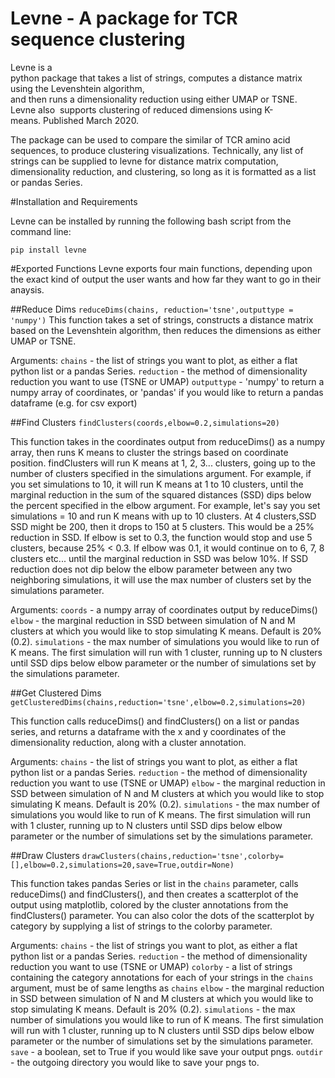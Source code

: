 # Levne - A package for TCR sequence clustering

Levne is a python package that takes a list of strings, computes a distance matrix using the Levenshtein algorithm, and then runs a dimensionality reduction using either UMAP or TSNE.  Levne also  supports clustering of reduced dimensions using K-means. Published March 2020. 

The package can be used to compare the similar of TCR amino acid sequences, to produce clustering visualizations. Technically, any list of strings can be supplied to levne for distance matrix computation, dimensionality reduction, and clustering, so long as it is formatted as a list or pandas Series.

#Installation and Requirements

Levne can be installed by running the following bash script from the command line:

```pip install levne```

#Exported Functions
Levne exports four main functions, depending upon the exact kind of output the user wants and how far they want to go in their anaysis. 

##Reduce Dims
```reduceDims(chains, reduction='tsne',outputtype = 'numpy')```
This function takes a set of strings, constructs a distance matrix based on the Levenshtein algorithm, then reduces the dimensions as either UMAP or TSNE.

Arguments:
```chains```  - the list of strings you want to plot, as either a flat python list or a pandas Series.
```reduction``` - the method of dimensionality reduction you want to use (TSNE or UMAP)
```outputtype``` - 'numpy' to return a numpy array of coordinates, or 'pandas' if you would like to return a pandas dataframe (e.g. for csv export) 

##Find Clusters
```findClusters(coords,elbow=0.2,simulations=20)```

This function takes in the coordinates output from reduceDims() as a numpy array, then runs K means to cluster the strings based on coordinate position. findClusters will run K means at
1, 2, 3... clusters, going up to the number of clusters specified in the simulations argument. For example, if you set simulations to 10, it will run K means at 1 to 10 clusters, until the marginal 
reduction in the sum of the squared distances (SSD) dips below the percent specified in the elbow argument. For example, let's say you set simulations = 10 and run K means with up to 10 clusters. At 4 clusters,SSD SSD might be 200, then it drops to 150 at 5 clusters. This would be a 25% reduction in SSD. If elbow is set to 0.3, the function would stop and use 5 clusters, because 25% < 0.3. If elbow was 0.1, it would continue on to 6, 7, 8 clusters etc... until the marginal reduction in SSD was below 10%. If SSD reduction does not dip below the elbow parameter between any two neighboring simulations, it will use the max number of clusters set by the simulations parameter.

Arguments:
```coords``` -  a numpy array of coordinates output by reduceDims()
```elbow``` -  the marginal reduction in SSD between simulation of N and M clusters at which you would like to stop simulating K means. Default is 20% (0.2).
```simulations``` - the max number of simulations you would like to run of K means. The first simulation will run with 1 cluster, running up to N clusters until SSD dips below elbow parameter or the number of simulations set by the simulations parameter.

##Get Clustered Dims
```getClusteredDims(chains,reduction='tsne',elbow=0.2,simulations=20)```

This function calls reduceDims() and findClusters() on a list or pandas series, and returns a dataframe with the x and y coordinates of the dimensionality reduction, along with a cluster annotation.

Arguments:
```chains```  - the list of strings you want to plot, as either a flat python list or a pandas Series.
```reduction``` - the method of dimensionality reduction you want to use (TSNE or UMAP)
```elbow``` -  the marginal reduction in SSD between simulation of N and M clusters at which you would like to stop simulating K means. Default is 20% (0.2).
```simulations``` - the max number of simulations you would like to run of K means. The first simulation will run with 1 cluster, running up to N clusters until SSD dips below elbow parameter or the number of simulations set by the simulations parameter.


##Draw Clusters
```drawClusters(chains,reduction='tsne',colorby=[],elbow=0.2,simulations=20,save=True,outdir=None)```

This function takes pandas Series or list in the ```chains``` parameter, calls reduceDims() and findClusters(), and then creates a scatterplot of the output using matplotlib, colored by the cluster annotations from the findClusters() parameter. You can also color the dots of the scatterplot by category by supplying a list of strings to the colorby parameter. 

Arguments:
```chains```  - the list of strings you want to plot, as either a flat python list or a pandas Series.
```reduction``` - the method of dimensionality reduction you want to use (TSNE or UMAP)
```colorby``` - a list of strings containing the category annotations for each of your strings in the ```chains``` argument, must be of same lengths as ```chains```
```elbow``` -  the marginal reduction in SSD between simulation of N and M clusters at which you would like to stop simulating K means. Default is 20% (0.2).
```simulations``` - the max number of simulations you would like to run of K means. The first simulation will run with 1 cluster, running up to N clusters until SSD dips below elbow parameter or the number of simulations set by the simulations parameter.
```save``` - a boolean, set to True if you would like save your output pngs.
```outdir``` - the outgoing directory you would like to save your pngs to. 

